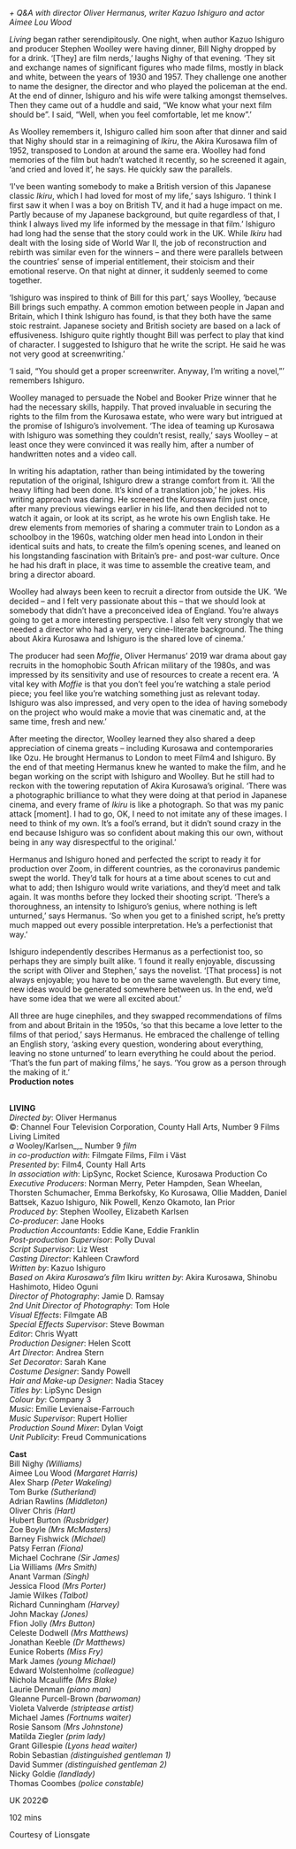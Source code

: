

_+ Q&A with director Oliver Hermanus, writer Kazuo Ishiguro and actor  Aimee Lou Wood_

_Living_ began rather serendipitously. One night, when author Kazuo Ishiguro and producer Stephen Woolley were having dinner, Bill Nighy dropped by for a drink. ‘[They] are film nerds,’ laughs Nighy of that evening. ‘They sit and exchange names of significant figures who made films, mostly in black and white, between the years of 1930 and 1957. They challenge one another to name the designer, the director and who played the policeman at the end. At the end of dinner, Ishiguro and his wife were talking amongst themselves. Then they came out of a huddle and said, “We know what your next film should be”. I said, “Well, when you feel comfortable, let me know”.’

As Woolley remembers it, Ishiguro called him soon after that dinner and said that Nighy should star in a reimagining of _Ikiru_, the Akira Kurosawa film of 1952, transposed to London at around the same era. Woolley had fond memories of the film but hadn’t watched it recently, so he screened it again, ‘and cried and loved it’, he says. He quickly saw the parallels.

‘I've been wanting somebody to make a British version of this Japanese classic _Ikiru_, which I had loved for most of my life,’ says Ishiguro. ‘I think I first saw it when I was a boy on British TV, and it had a huge impact on me. Partly because of my Japanese background, but quite regardless of that, I think I always lived my life informed by the message in that film.’ Ishiguro had long had the sense that the story could work in the UK. While _Ikiru_ had dealt with the losing side of World War II, the job of reconstruction and rebirth was similar even for the winners – and there were parallels between the countries’ sense of imperial entitlement, their stoicism and their emotional reserve. On that night at dinner, it suddenly seemed to come together.

‘Ishiguro was inspired to think of Bill for this part,’ says Woolley, ‘because Bill brings such empathy. A common emotion between people in Japan and Britain, which I think Ishiguro has found, is that they both have the same stoic restraint. Japanese society and British society are based on a lack of effusiveness. Ishiguro quite rightly thought Bill was perfect to play that kind of character. I suggested to Ishiguro that he write the script. He said he was not very good at screenwriting.’

‘I said, “You should get a proper screenwriter. Anyway, I’m writing a novel,”’ remembers Ishiguro.

Woolley managed to persuade the Nobel and Booker Prize winner that he had the necessary skills, happily. That proved invaluable in securing the rights to the film from the Kurosawa estate, who were wary but intrigued at the promise of Ishiguro’s involvement. ‘The idea of teaming up Kurosawa with Ishiguro was something they couldn’t resist, really,’ says Woolley – at least once they were convinced it was really him, after a number of handwritten notes and a  video call.

In writing his adaptation, rather than being intimidated by the towering reputation of the original, Ishiguro drew a strange comfort from it. ‘All the heavy lifting had been done. It’s kind of a translation job,’ he jokes. His writing approach was daring. He screened the Kurosawa film just once, after many previous viewings earlier in his life, and then decided not to watch it again, or look at its script, as he wrote his own English take. He drew elements from memories of sharing a commuter train to London as a schoolboy in the 1960s, watching older men head into London in their identical suits and hats, to create the film’s opening scenes, and leaned on his longstanding fascination with Britain’s pre- and post-war culture. Once he had his draft in place, it was time to assemble the creative team, and bring a director aboard.

Woolley had always been keen to recruit a director from outside the UK. ‘We decided – and I felt very passionate about this – that we should look at somebody that didn’t have a preconceived idea of England. You’re always going to get a more interesting perspective. I also felt very strongly that we needed a director who had a very, very cine-literate background. The thing about Akira Kurosawa and Ishiguro is the shared love of cinema.’

The producer had seen _Moffie_, Oliver Hermanus’ 2019 war drama about gay recruits in the homophobic South African military of the 1980s, and was impressed by its sensitivity and use of resources to create a recent era. ‘A vital key with _Moffie_ is that you don’t feel you’re watching a stale period piece; you feel like you’re watching something just as relevant today. Ishiguro was also impressed, and very open to the idea of having somebody on the project who would make a movie that was cinematic and, at the same time, fresh  and new.’

After meeting the director, Woolley learned they also shared a deep appreciation of cinema greats – including Kurosawa and contemporaries like Ozu. He brought Hermanus to London to meet Film4 and Ishiguro. By the end of that meeting Hermanus knew he wanted to make the film, and he began working on the script with Ishiguro and Woolley. But he still had to reckon with the towering reputation of Akira Kurosawa’s original. ‘There was a photographic brilliance to what they were doing at that period in Japanese cinema, and every frame of _Ikiru_ is like a photograph. So that was my panic attack [moment]. I had to go, OK, I need to not imitate any of these images. I need to think of my own. It’s a fool’s errand, but it didn’t sound crazy in the end because Ishiguro was so confident about making this our own, without being in any way disrespectful to the original.’

Hermanus and Ishiguro honed and perfected the script to ready it for production over Zoom, in different countries, as the coronavirus pandemic swept the world. They’d talk for hours at a time about scenes to cut and what to add; then Ishiguro would write variations, and they’d meet and talk again. It was months before they locked their shooting script. ‘There’s a thoroughness, an intensity to Ishiguro’s genius, where nothing is left unturned,’ says Hermanus. ‘So when you get to a finished script, he’s pretty much mapped out every possible interpretation. He’s a perfectionist that way.’

Ishiguro independently describes Hermanus as a perfectionist too, so perhaps they are simply built alike. ‘I found it really enjoyable, discussing the script with Oliver and Stephen,’ says the novelist. ‘[That process] is not always enjoyable; you have to be on the same wavelength. But every time, new ideas would be generated somewhere between us. In the end, we’d have some idea that we were all excited about.’

All three are huge cinephiles, and they swapped recommendations of films from and about Britain in the 1950s, ‘so that this became a love letter to the films of that period,’ says Hermanus. He embraced the challenge of telling an English story, ‘asking every question, wondering about everything, leaving no stone unturned’ to learn everything he could about the period. ‘That’s the fun part of making films,’ he says. ‘You grow as a person through the making of it.’  
**Production notes**
<br><br>

**LIVING**  
_Directed by_: Oliver Hermanus  
©: Channel Four Television Corporation,  County Hall Arts, Number 9 Films Living Limited  
_a_ Wooley/Karlsen_,_ Number 9 _film_  
_in co-production with_: Filmgate Films, Film i Väst  
_Presented by_: Film4, County Hall Arts  
_In association with_: LipSync, Rocket Science, Kurosawa Production Co  
_Executive Producers_: Norman Merry,  Peter Hampden, Sean Wheelan, Thorsten Schumacher, Emma Berkofsky,  Ko Kurosawa, Ollie Madden, Daniel Battsek,  Kazuo Ishiguro, Nik Powell, Kenzo Okamoto,  Ian Prior  
_Produced by_: Stephen Woolley, Elizabeth Karlsen  
_Co-producer_: Jane Hooks  
_Production Accountants_: Eddie Kane,  Eddie Franklin  
_Post-production Supervisor_: Polly Duval  
_Script Supervisor_: Liz West  
_Casting Director_: Kahleen Crawford  
_Written by_: Kazuo Ishiguro  
_Based on Akira Kurosawa’s film_ Ikiru _written by_: Akira Kurosawa, Shinobu Hashimoto, Hideo Oguni  
_Director of Photography_: Jamie D. Ramsay  
_2nd Unit Director of Photography_: Tom Hole  
_Visual Effects_: Filmgate AB  
_Special Effects Supervisor_: Steve Bowman  
_Editor_: Chris Wyatt  
_Production Designer_: Helen Scott  
_Art Director_: Andrea Stern  
_Set Decorator_: Sarah Kane  
_Costume Designer_: Sandy Powell  
_Hair and Make-up Designer_: Nadia Stacey  
_Titles by_: LipSync Design  
_Colour by_: Company 3  
_Music_: Emilie Levienaise-Farrouch  
_Music Supervisor_: Rupert Hollier  
_Production Sound Mixer_: Dylan Voigt  
_Unit Publicity_: Freud Communications

**Cast**  
Bill Nighy _(Williams)_  
Aimee Lou Wood _(Margaret Harris)_  
Alex Sharp _(Peter Wakeling)_  
Tom Burke _(Sutherland)_  
Adrian Rawlins _(Middleton)_  
Oliver Chris _(Hart)_  
Hubert Burton _(Rusbridger)_  
Zoe Boyle _(Mrs McMasters)_  
Barney Fishwick _(Michael)_  
Patsy Ferran _(Fiona)_  
Michael Cochrane _(Sir James)_  
Lia Williams _(Mrs Smith)_  
Anant Varman _(Singh)_  
Jessica Flood _(Mrs Porter)_  
Jamie Wilkes _(Talbot)_  
Richard Cunningham _(Harvey)_  
John Mackay _(Jones)_  
Ffion Jolly _(Mrs Button)_  
Celeste Dodwell _(Mrs Matthews)_  
Jonathan Keeble _(Dr Matthews)_  
Eunice Roberts _(Miss Fry)_  
Mark James _(young Michael)_  
Edward Wolstenholme _(colleague)_  
Nichola Mcauliffe _(Mrs Blake)_  
Laurie Denman _(piano man)_  
Gleanne Purcell-Brown _(barwoman)_  
Violeta Valverde _(striptease artist)_  
Michael James _(Fortnums waiter)_  
Rosie Sansom _(Mrs Johnstone)_  
Matilda Ziegler _(prim lady)_  
Grant Gillespie _(Lyons head waiter)_  
Robin Sebastian _(distinguished gentleman 1)_  
David Summer _(distinguished gentleman 2)_  
Nicky Goldie _(landlady)_  
Thomas Coombes _(police constable)_

UK 2022©

102 mins

Courtesy of Lionsgate
<!--stackedit_data:
eyJoaXN0b3J5IjpbMTQ2NTU2Mjc2XX0=
-->
